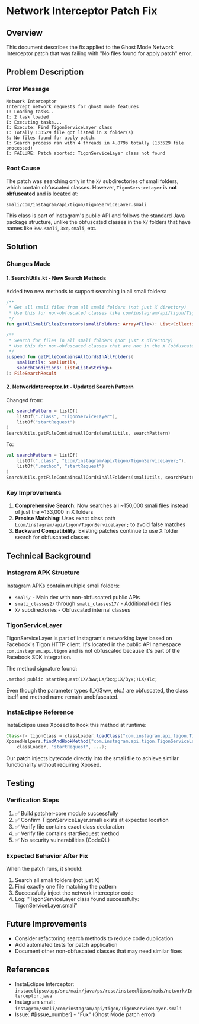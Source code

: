 # Network Interceptor Patch Fix

## Overview
This document describes the fix applied to the Ghost Mode Network Interceptor patch that was failing with "No files found for apply patch" error.

## Problem Description

### Error Message
```
Network Interceptor
Intercept network requests for ghost mode features
I: Loading tasks..
I: 2 task loaded
I: Executing tasks...
I: Execute: Find TigonServiceLayer class
I: Totally 133529 file got listed in X folder(s)
S: No files found for apply patch.
I: Search process ran with 4 threads in 4.879s totally (133529 file processed)
I: FAILURE: Patch aborted: TigonServiceLayer class not found
```

### Root Cause
The patch was searching only in the `X/` subdirectories of smali folders, which contain obfuscated classes. However, `TigonServiceLayer` is **not obfuscated** and is located at:
```
smali/com/instagram/api/tigon/TigonServiceLayer.smali
```

This class is part of Instagram's public API and follows the standard Java package structure, unlike the obfuscated classes in the `X/` folders that have names like `3ww.smali`, `3xq.smali`, etc.

## Solution

### Changes Made

#### 1. SearchUtils.kt - New Search Methods
Added two new methods to support searching in all smali folders:

```kotlin
/**
 * Get all smali files from all smali folders (not just X directory)
 * Use this for non-obfuscated classes like com/instagram/api/tigon/TigonServiceLayer
 */
fun getAllSmaliFilesIterators(smaliFolders: Array<File>): List<Collection<File>>

/**
 * Search for files in all smali folders (not just X directory)
 * Use this for non-obfuscated classes that are not in the X (obfuscated) directory
 */
suspend fun getFileContainsAllCordsInAllFolders(
    smaliUtils: SmaliUtils,
    searchConditions: List<List<String>>
): FileSearchResult
```

#### 2. NetworkInterceptor.kt - Updated Search Pattern
Changed from:
```kotlin
val searchPattern = listOf(
    listOf(".class", "TigonServiceLayer"),
    listOf("startRequest")
)
SearchUtils.getFileContainsAllCords(smaliUtils, searchPattern)
```

To:
```kotlin
val searchPattern = listOf(
    listOf(".class", "Lcom/instagram/api/tigon/TigonServiceLayer;"),
    listOf(".method", "startRequest")
)
SearchUtils.getFileContainsAllCordsInAllFolders(smaliUtils, searchPattern)
```

### Key Improvements
1. **Comprehensive Search**: Now searches all ~150,000 smali files instead of just the ~133,000 in X folders
2. **Precise Matching**: Uses exact class path `Lcom/instagram/api/tigon/TigonServiceLayer;` to avoid false matches
3. **Backward Compatibility**: Existing patches continue to use X folder search for obfuscated classes

## Technical Background

### Instagram APK Structure
Instagram APKs contain multiple smali folders:
- `smali/` - Main dex with non-obfuscated public APIs
- `smali_classes2/` through `smali_classes17/` - Additional dex files
- `X/` subdirectories - Obfuscated internal classes

### TigonServiceLayer
TigonServiceLayer is part of Instagram's networking layer based on Facebook's Tigon HTTP client. It's located in the public API namespace `com.instagram.api.tigon` and is not obfuscated because it's part of the Facebook SDK integration.

The method signature found:
```smali
.method public startRequest(LX/3ww;LX/3xq;LX/3yx;)LX/4lc;
```

Even though the parameter types (LX/3ww, etc.) are obfuscated, the class itself and method name remain unobfuscated.

### InstaEclipse Reference
InstaEclipse uses Xposed to hook this method at runtime:
```java
Class<?> tigonClass = classLoader.loadClass("com.instagram.api.tigon.TigonServiceLayer");
XposedHelpers.findAndHookMethod("com.instagram.api.tigon.TigonServiceLayer", 
    classLoader, "startRequest", ...);
```

Our patch injects bytecode directly into the smali file to achieve similar functionality without requiring Xposed.

## Testing

### Verification Steps
1. ✅ Build patcher-core module successfully
2. ✅ Confirm TigonServiceLayer.smali exists at expected location
3. ✅ Verify file contains exact class declaration
4. ✅ Verify file contains startRequest method
5. ✅ No security vulnerabilities (CodeQL)

### Expected Behavior After Fix
When the patch runs, it should:
1. Search all smali folders (not just X)
2. Find exactly one file matching the pattern
3. Successfully inject the network interceptor code
4. Log: "TigonServiceLayer class found successfully: TigonServiceLayer.smali"

## Future Improvements
- Consider refactoring search methods to reduce code duplication
- Add automated tests for patch application
- Document other non-obfuscated classes that may need similar fixes

## References
- InstaEclipse Interceptor: `instaeclipse/app/src/main/java/ps/reso/instaeclipse/mods/network/Interceptor.java`
- Instagram smali: `instagram/smali/com/instagram/api/tigon/TigonServiceLayer.smali`
- Issue: #[issue_number] - "Fux" (Ghost Mode patch error)
